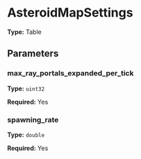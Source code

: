 # AsteroidMapSettings

**Type:** Table

## Parameters

### max_ray_portals_expanded_per_tick

**Type:** `uint32`

**Required:** Yes

### spawning_rate

**Type:** `double`

**Required:** Yes

